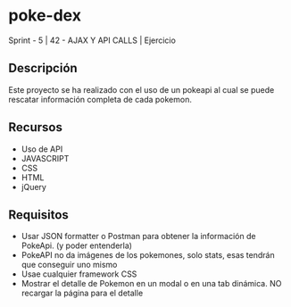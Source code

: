 # poke-dex
Sprint - 5 | 42 - AJAX Y API CALLS | Ejercicio
## Descripción 
Este proyecto se ha realizado con el uso de un pokeapi al cual se puede rescatar información completa de cada pokemon.

## Recursos 
+ Uso de API
+ JAVASCRIPT
+ CSS
+ HTML
+ jQuery 

## Requisitos 
+ Usar JSON formatter o Postman para obtener la información de PokeApi. (y poder entenderla)
+ PokeAPI no da imágenes de los pokemones, solo stats, esas tendrán que conseguir uno mismo 
+ Usae cualquier framework CSS
+ Mostrar el detalle de Pokemon en un modal o en una tab dinámica. NO recargar la página para el detalle
